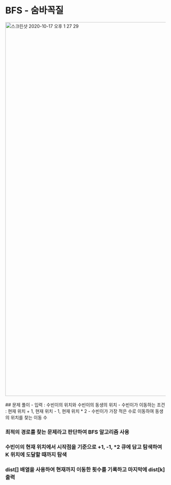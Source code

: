# BFS - 숨바꼭질
<img width="1174" alt="스크린샷 2020-10-17 오후 1 27 29" src="https://user-images.githubusercontent.com/42570260/96328301-89dec800-107c-11eb-99ec-9d77f2a6fd11.png">
</br></br>
## 문제 풀이
- 입력 : 수빈이의 위치와 수빈이의 동생의 위치
- 수빈이가 이동하는 조건 : 현재 위치 + 1, 현재 위치 - 1, 현재 위치 * 2
- 수빈이가 가장 적은 수로 이동하여 동생의 위치를 찾는 이동 수

### 최적의 경로를 찾는 문제라고 판단하여 BFS 알고리즘 사용
### 수빈이의 현재 위치에서 시작점을 기준으로 +1, -1, *2 큐에 담고 탐색하여 K 위치에 도달할 때까지 탐색
### dist[] 배열을 사용하여 현재까지 이동한 횟수를 기록하고 마지막에 dist[k] 출력
